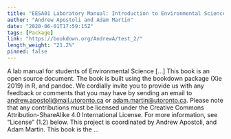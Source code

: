 ```yaml
---
title: "EESA01 Laboratory Manual: Introduction to Environmental Science"
author: "Andrew Apostoli and Adam Martin"
date: "2020-06-01T17:59:15Z"
tags: [Package]
link: "https://bookdown.org/AndrewA/test_2/"
length_weight: "21.2%"
pinned: false
---
```


A lab manual for students of Environmental Science [...] This book is an open source document. The book is built using the bookdown package (Xie 2019) in R, and pandoc. We cordially invite you to provide us with any feedback or comments that you may have by sending an email to andrew.apostoli@mail.utoronto.ca or adam.martin@utoronto.ca. Please note that any contributions must be licensed under the Creative Commons Attribution-ShareAlike 4.0 International License. For more information, see “License” (1.2) below. This project is coordinated by Andrew Apostoli, and Adam Martin. This book is the ...
